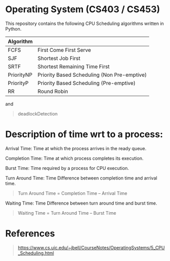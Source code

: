 # Operating System (CS403 / CS453)

This repository contains the following CPU Scheduling algorithms written in Python.

| Algorithm |  |
| ------ | ------ |
| FCFS | First Come First Serve |
| SJF | Shortest Job First |
| SRTF | Shortest Remaining Time First |
| PriorityNP | Priority Based Scheduling (Non Pre-emptive) |
| PriorityP | Priority Based Scheduling (Pre-emptive) |
| RR | Round Robin |

and 
>deadlockDetection

# Description of time wrt to a process:

Arrival Time: Time at which the process arrives in the ready queue.

Completion Time: Time at which process completes its execution.

Burst Time: Time required by a process for CPU execution.

Turn Around Time: Time Difference between completion time and arrival time.
>Turn Around Time = Completion Time – Arrival Time

Waiting Time: Time Difference between turn around time and burst time.
>Waiting Time = Turn Around Time – Burst Time

# References
>https://www.cs.uic.edu/~jbell/CourseNotes/OperatingSystems/5_CPU_Scheduling.html
